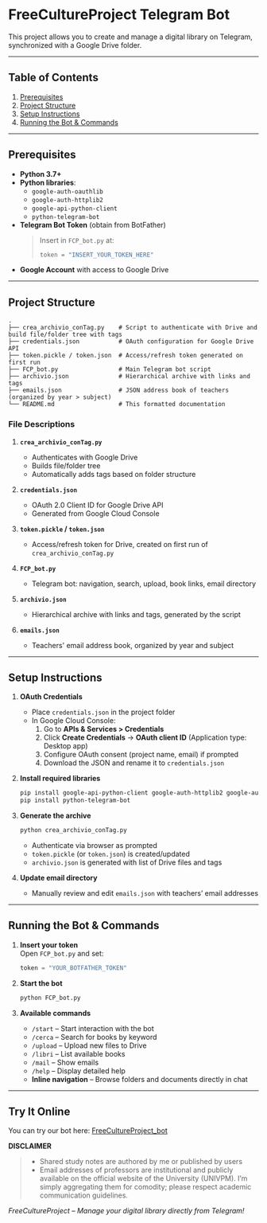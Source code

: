 # FreeCultureProject Telegram Bot

This project allows you to create and manage a digital library on Telegram, synchronized with a Google Drive folder.

---

## Table of Contents

1. [Prerequisites](#prerequisites)  
2. [Project Structure](#project-structure)  
3. [Setup Instructions](#setup-instructions)  
4. [Running the Bot & Commands](#running-the-bot--commands)  

---

## Prerequisites

- **Python 3.7+**  
- **Python libraries**:  
  - `google-auth-oauthlib`  
  - `google-auth-httplib2`  
  - `google-api-python-client`  
  - `python-telegram-bot`  
- **Telegram Bot Token** (obtain from BotFather)  
  > Insert in `FCP_bot.py` at:  
  > ```python
  > token = "INSERT_YOUR_TOKEN_HERE"
  > ```  
- **Google Account** with access to Google Drive  

---

## Project Structure

```
.
├── crea_archivio_conTag.py    # Script to authenticate with Drive and build file/folder tree with tags
├── credentials.json           # OAuth configuration for Google Drive API
├── token.pickle / token.json  # Access/refresh token generated on first run
├── FCP_bot.py                 # Main Telegram bot script
├── archivio.json              # Hierarchical archive with links and tags
├── emails.json                # JSON address book of teachers (organized by year > subject)
└── README.md                  # This formatted documentation
```

### File Descriptions

1. **`crea_archivio_conTag.py`**  
   - Authenticates with Google Drive  
   - Builds file/folder tree  
   - Automatically adds tags based on folder structure

2. **`credentials.json`**  
   - OAuth 2.0 Client ID for Google Drive API  
   - Generated from Google Cloud Console

3. **`token.pickle` / `token.json`**  
   - Access/refresh token for Drive, created on first run of `crea_archivio_conTag.py`

4. **`FCP_bot.py`**  
   - Telegram bot: navigation, search, upload, book links, email directory

5. **`archivio.json`**  
   - Hierarchical archive with links and tags, generated by the script

6. **`emails.json`**  
   - Teachers' email address book, organized by year and subject

---

## Setup Instructions

1. **OAuth Credentials**  
   - Place `credentials.json` in the project folder  
   - In Google Cloud Console:
     1. Go to **APIs & Services > Credentials**  
     2. Click **Create Credentials** → **OAuth client ID** (Application type: Desktop app)  
     3. Configure OAuth consent (project name, email) if prompted  
     4. Download the JSON and rename it to `credentials.json`

2. **Install required libraries**  
   ```bash
   pip install google-api-python-client google-auth-httplib2 google-auth-oauthlib
   pip install python-telegram-bot
   ```

3. **Generate the archive**  
   ```bash
   python crea_archivio_conTag.py
   ```
   - Authenticate via browser as prompted  
   - `token.pickle` (or `token.json`) is created/updated  
   - `archivio.json` is generated with list of Drive files and tags

4. **Update email directory**  
   - Manually review and edit `emails.json` with teachers’ email addresses

---

## Running the Bot & Commands

1. **Insert your token**  
   Open `FCP_bot.py` and set:
   ```python
   token = "YOUR_BOTFATHER_TOKEN"
   ```

2. **Start the bot**  
   ```bash
   python FCP_bot.py
   ```

3. **Available commands**  
   - `/start` – Start interaction with the bot  
   - `/cerca` – Search for books by keyword  
   - `/upload` – Upload new files to Drive  
   - `/libri` – List available books  
   - `/mail` – Show emails
   - `/help` – Display detailed help  
   - **Inline navigation** – Browse folders and documents directly in chat

---


## Try It Online
You can try our bot here: [FreeCultureProject_bot](https://t.me/FreeCultureProject_bot)

**DISCLAIMER** 
> - Shared study notes are authored by me or published by users  
> - Email addresses of professors are institutional and publicly available on the official website of the University (UNIVPM).
    I’m simply aggregating them for comodity; please respect academic communication guidelines.

*FreeCultureProject – Manage your digital library directly from Telegram!*  
